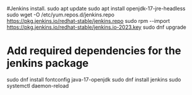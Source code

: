 #Jenkins install.
sudo apt update 
sudo apt install openjdk-17-jre-headless
sudo wget -O /etc/yum.repos.d/jenkins.repo \
    https://pkg.jenkins.io/redhat-stable/jenkins.repo
sudo rpm --import https://pkg.jenkins.io/redhat-stable/jenkins.io-2023.key
sudo dnf upgrade
# Add required dependencies for the jenkins package
sudo dnf install fontconfig java-17-openjdk
sudo dnf install jenkins
sudo systemctl daemon-reload
